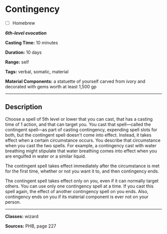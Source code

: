 # Contingency

- [ ] Homebrew

***6th-level evocation***

**Casting Time:** 10 minutes

**Duration:** 10 days

**Range:** self

**Tags:** verbal, somatic, material

**Material Components:** a statuette of yourself carved from ivory and decorated with gems worth at least 1,500 gp

---

## Description
Choose a spell of 5th level or lower that you can cast, that has a casting time of 1 action, and that can target you. You cast that spell—called the contingent spell—as part of casting contingency, expending spell slots for both, but the contingent spell doesn't come into effect. Instead, it takes effect when a certain circumstance occurs. You describe that circumstance when you cast the two spells. For example, a contingency cast with water breathing might stipulate that water breathing comes into effect when you are engulfed in water or a similar liquid.

The contingent spell takes effect immediately after the circumstance is met for the first time, whether or not you want it to, and then contingency ends.

The contingent spell takes effect only on you, even if it can normally target others. You can use only one contingency spell at a time. If you cast this spell again, the effect of another contingency spell on you ends. Also, contingency ends on you if its material component is ever not on your person.

---

**Classes:** wizard

**Sources:** PHB, page 227
